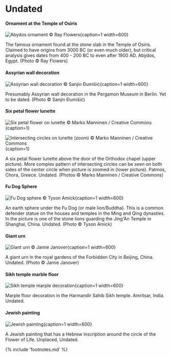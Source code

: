 # Undated

<!-- nopb -->

#### Ornament at the Temple of Osiris

![Abydos ornament © Ray Flowers](./media/abydos-ornament.jpg){caption=1 width=600}

The famous ornament found at the stone slab in the Temple of Osiris. Claimed to have origins from 3000 BC (or even much older), but critical analysis gives dates from 400 - 200 BC to even after 1900 AD. Abydos, Egypt. (Photo © Ray Flowers)

<!-- endnopb -->
<!-- nopb -->

#### Assyrian wall decoration

![Assyrian wall decoration © Sanjin Đumišić](./media/assyrian-wall.jpg){caption=1 width=600}

Presumably Assyrian wall decoration<!-- cite author="Sanjin Đumišić" title="Sumer - Pergamon Museum in Berlin" date="" location="" type="website" href="http://sanjindumisic.com/sumer-pergamon-museum-in-berlin/" --> in the Pergamon Museum in Berlin. Yet to be dated. (Photo © Sanjin Đumišić)

<!-- endnopb -->
<!-- nopb -->

#### Six petal flower lunette

![Six petal flower on lunette © Marko Manninen / Creative Commons](./media/rosette-lunette.jpg){caption=1}

![Intersecting circles on lunette (zoom) © Marko Manninen / Creative Commons](./media/rosette-lunette2.jpg){caption=1}

A six petal flower lunette above the door of the Orthodox chapel (upper picture). More complex pattern of intersecting circles can be seen on both sides of the center circle when picture is zoomed in (lower picture). Patmos, Chora, Greece. Undated. (Photos © Marko Manninen / Creative Commons)

<!-- endnopb -->
<!-- nopb -->

#### Fu Dog Sphere

![Fu Dog sphere © Tyson Amick](./media/fu-dog.jpg){caption=1 width=600}

An earth sphere under the Fu Dog (or male lion/Buddha). This is a common defender statue on the houses and temples in the Ming and Qing dynasties. In the picture is one of the stone lions guarding the Jing'An Temple in Shanghai, China. Undated. (Photo © Tyson Amick)

<!-- endnopb -->
<!-- nopb -->

#### Giant urn

![Giant urn © Jamie Janover](./media/giant-urn.jpg){caption=1 width=600}

A giant urn<!-- cite author="Jamie Janover" title="Giant urn" date="" location="" type="website" href="https://www.facebook.com/JamieJanover.artist.profile/photos/a.10151941325323907.1073741826.57889468906/10152818741383907/?type=1&theater" --> in the royal gardens of the Forbidden City in Beijing, China. Undated. (Photo © Jamie Janover)

<!-- endnopb -->
<!-- nopb -->

#### Sikh temple marble floor

![Sikh temple marple decoration](./media/marple-floor.png){caption=1 width=600}

Marple floor decoration in the Harmandir Sahib Sikh temple<!-- cite author="wikipedia.org" title="Harmandir Sahib" date="" location="" type="website" href="https://en.wikipedia.org/wiki/Harmandir_Sahib" -->. Amritsar, India. Undated.

<!-- endnopb -->
<!-- nopb -->

#### Jewish painting

![Jewish painting](./media/jewish-painting.jpg){caption=1 width=600}

A Jewish painting that has a Hebrew inscription around the circle of the Flower of Life. Unplaced, Undated.

<!-- endnopb -->

{% include 'footnotes.md' %}
